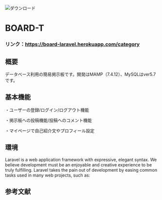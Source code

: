 ![ダウンロード](https://user-images.githubusercontent.com/84845523/151155438-cfd8de26-6777-430c-bca6-3841d37bb32c.png)
# BOARD-T

### リンク：**https://board-laravel.herokuapp.com/category**

## 概要
データベース利用の簡易掲示板です。開発はMAMP（7.4.12）、MySQLはver5.7です。

## 基本機能
・ユーザーの登録/ログイン/ログアウト機能

・掲示板への投稿機能/投稿へのコメント機能

・マイページで自己紹介文やプロフィール設定

## 環境
Laravel is a web application framework with expressive, elegant syntax. We believe development must be an enjoyable and creative experience to be truly fulfilling. Laravel takes the pain out of development by easing common tasks used in many web projects, such as:

## 参考文献

